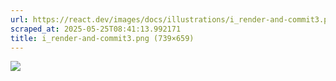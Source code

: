 ```yaml
---
url: https://react.dev/images/docs/illustrations/i_render-and-commit3.png
scraped_at: 2025-05-25T08:41:13.992171
title: i_render-and-commit3.png (739×659)
---
```


![](https://react.dev/images/docs/illustrations/i_render-and-commit3.png)

